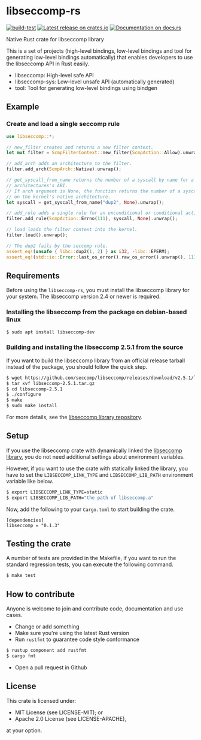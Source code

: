 # libseccomp-rs

[![build-test](https://github.com/ManaSugi/libseccomp-rs/actions/workflows/build-test.yaml/badge.svg)](https://github.com/ManaSugi/libseccomp-rs/actions/workflows/build-test.yaml)
[![Latest release on crates.io](https://img.shields.io/crates/v/libseccomp.svg)](https://crates.io/crates/libseccomp)
[![Documentation on docs.rs](https://docs.rs/libseccomp/badge.svg)](https://docs.rs/libseccomp)

Native Rust crate for libseccomp library

This is a set of projects (high-level bindings, low-level bindings and tool for generating low-level bindings automatically) that enables developers 
to use the libseccomp API in Rust easily.

* libseccomp: High-level safe API
* libseccomp-sys: Low-level unsafe API (automatically generated)
* tool: Tool for generating low-level bindings using bindgen

## Example
### Create and load a single seccomp rule

```rust
use libseccomp::*;

// new_filter creates and returns a new filter context.
let mut filter = ScmpFilterContext::new_filter(ScmpAction::Allow).unwrap();

// add_arch adds an architecture to the filter.
filter.add_arch(ScmpArch::Native).unwrap();

// get_syscall_from_name returns the number of a syscall by name for a given
// architectures's ABI.
// If arch argument is None, the function returns the number of a syscall
// on the kernel's native architecture.
let syscall = get_syscall_from_name("dup2", None).unwrap();

// add_rule adds a single rule for an unconditional or conditional action on a syscall.
filter.add_rule(ScmpAction::Errno(111), syscall, None).unwrap();

// load loads the filter context into the kernel.
filter.load().unwrap();

// The dup2 fails by the seccomp rule.
assert_eq!(unsafe { libc::dup2(1, 2) } as i32, -libc::EPERM);
assert_eq!(std::io::Error::last_os_error().raw_os_error().unwrap(), 111);
```

## Requirements
Before using the `libseccomp-rs`, you must install the libseccomp library for your system.
The libseccomp version 2.4 or newer is required.

### Installing the libseccomp from the package on debian-based linux

``` sh
$ sudo apt install libseccomp-dev
```

### Building and installing the libseccomp 2.5.1 from the source
If you want to build the libseccomp library from an official release tarball instead of the package,
you should follow the quick step.

```sh
$ wget https://github.com/seccomp/libseccomp/releases/download/v2.5.1/libseccomp-2.5.1.tar.gz
$ tar xvf libseccomp-2.5.1.tar.gz
$ cd libseccomp-2.5.1
$ ./configure
$ make
$ sudo make install
```

For more details, see the [libseccomp library repository](https://github.com/seccomp/libseccomp).

## Setup
If you use the libseccomp crate with dynamically linked the [libseccomp library](https://github.com/seccomp/libseccomp),
you do not need additional settings about environment variables.

However, if you want to use the crate with statically linked the library,
you have to set the `LIBSECCOMP_LINK_TYPE` and `LIBSECCOMP_LIB_PATH` environment variable
like below.

```sh
$ export LIBSECCOMP_LINK_TYPE=static
$ export LIBSECCOMP_LIB_PATH="the path of libseccomp.a"
```

Now, add the following to your `Cargo.toml` to start building the crate.

```
[dependencies]
libseccomp = "0.1.3"
```

## Testing the crate
A number of tests are provided in the Makefile, if you want to run the standard
regression tests, you can execute the following command.

``` sh
$ make test
```

## How to contribute
Anyone is welcome to join and contribute code, documentation and use cases.

- Change or add something
- Make sure you're using the latest Rust version
- Run `rustfmt` to guarantee code style conformance

``` sh
$ rustup component add rustfmt
$ cargo fmt
```

- Open a pull request in Github

## License
This crate is licensed under:

- MIT License (see LICENSE-MIT); or
- Apache 2.0 License (see LICENSE-APACHE),

at your option.

